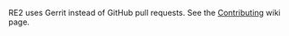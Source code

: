 RE2 uses Gerrit instead of GitHub pull requests.
See the [Contributing](https://github.com/google/re2/wiki/Contribute) wiki page.
